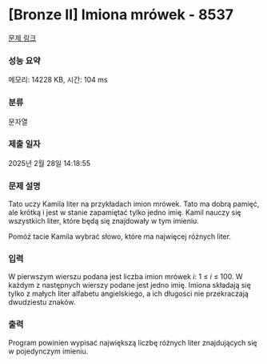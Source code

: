 # [Bronze II] Imiona mrówek - 8537 

[문제 링크](https://www.acmicpc.net/problem/8537) 

### 성능 요약

메모리: 14228 KB, 시간: 104 ms

### 분류

문자열

### 제출 일자

2025년 2월 28일 14:18:55

### 문제 설명

<p>Tato uczy Kamila liter na przykładach imion mrówek. Tato ma dobrą pamięć, ale krótką i jest w stanie zapamiętać tylko jedno imię. Kamil nauczy się wszystkich liter, które będą się znajdowały w tym imieniu.</p>

<p>Pomóż tacie Kamila wybrać słowo, które ma najwięcej różnych liter.</p>

### 입력 

 <p>W pierwszym wierszu podana jest liczba imion mrówek <em>i</em>: 1 ≤ <em>i</em> ≤ 100. W każdym z następnych wierszy podane jest jedno imię. Imiona składają się tylko z małych liter alfabetu angielskiego, a ich długości nie przekraczają dwudziestu znaków.</p>

### 출력 

 <p>Program powinien wypisać największą liczbę różnych liter znajdujących się w pojedynczym imieniu.</p>

